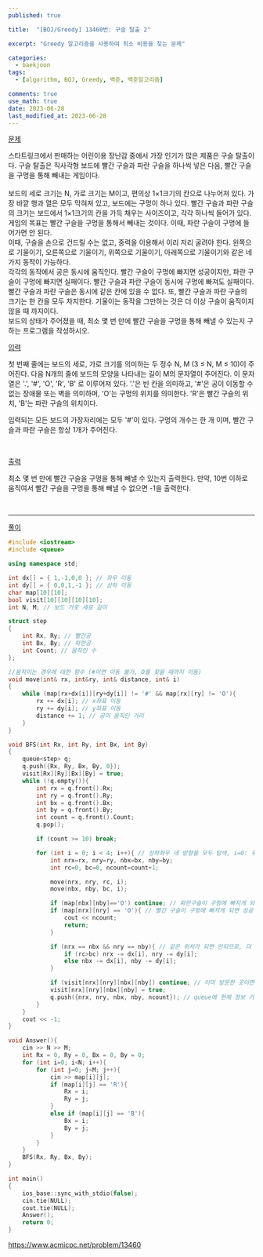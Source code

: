 ```yaml
---
published: true

title:  "[BOJ/Greedy] 13460번: 구슬 탈출 2"

excerpt: "Greedy 알고리즘을 사용하여 최소 비용을 찾는 문제"

categories:
  - baekjoon
tags:
  - [algorithm, BOJ, Greedy, 백준, 백준알고리즘]

comments: true
use_math: true
date: 2023-06-28
last_modified_at: 2023-06-28
---
```


<u>문제</u>

스타트링크에서 판매하는 어린이용 장난감 중에서 가장 인기가 많은 제품은 구슬 탈출이다. 구슬 탈출은 직사각형 보드에 빨간 구슬과 파란 구슬을 하나씩 넣은 다음, 빨간 구슬을 구멍을 통해 빼내는 게임이다.  
<br>
보드의 세로 크기는 N, 가로 크기는 M이고, 편의상 1×1크기의 칸으로 나누어져 있다. 가장 바깥 행과 열은 모두 막혀져 있고, 보드에는 구멍이 하나 있다. 빨간 구슬과 파란 구슬의 크기는 보드에서 1×1크기의 칸을 가득 채우는 사이즈이고, 각각 하나씩 들어가 있다. 게임의 목표는 빨간 구슬을 구멍을 통해서 빼내는 것이다. 이때, 파란 구슬이 구멍에 들어가면 안 된다.
<br>
이때, 구슬을 손으로 건드릴 수는 없고, 중력을 이용해서 이리 저리 굴려야 한다. 왼쪽으로 기울이기, 오른쪽으로 기울이기, 위쪽으로 기울이기, 아래쪽으로 기울이기와 같은 네 가지 동작이 가능하다.
<br>
각각의 동작에서 공은 동시에 움직인다. 빨간 구슬이 구멍에 빠지면 성공이지만, 파란 구슬이 구멍에 빠지면 실패이다. 빨간 구슬과 파란 구슬이 동시에 구멍에 빠져도 실패이다. 빨간 구슬과 파란 구슬은 동시에 같은 칸에 있을 수 없다. 또, 빨간 구슬과 파란 구슬의 크기는 한 칸을 모두 차지한다. 기울이는 동작을 그만하는 것은 더 이상 구슬이 움직이지 않을 때 까지이다.
<br>
보드의 상태가 주어졌을 때, 최소 몇 번 만에 빨간 구슬을 구멍을 통해 빼낼 수 있는지 구하는 프로그램을 작성하시오. 
<br>

<u>입력</u>

첫 번째 줄에는 보드의 세로, 가로 크기를 의미하는 두 정수 N, M (3 ≤ N, M ≤ 10)이 주어진다. 다음 N개의 줄에 보드의 모양을 나타내는 길이 M의 문자열이 주어진다. 이 문자열은 '.', '#', 'O', 'R', 'B' 로 이루어져 있다. '.'은 빈 칸을 의미하고, '#'은 공이 이동할 수 없는 장애물 또는 벽을 의미하며, 'O'는 구멍의 위치를 의미한다. 'R'은 빨간 구슬의 위치, 'B'는 파란 구슬의 위치이다.

입력되는 모든 보드의 가장자리에는 모두 '#'이 있다. 구멍의 개수는 한 개 이며, 빨간 구슬과 파란 구슬은 항상 1개가 주어진다.
 
<br>
 

<u>출력</u>

최소 몇 번 만에 빨간 구슬을 구멍을 통해 빼낼 수 있는지 출력한다. 만약, 10번 이하로 움직여서 빨간 구슬을 구멍을 통해 빼낼 수 없으면 -1을 출력한다.
 
<br>

---- 

<u>풀이</u>

```cpp
#include <iostream>
#include <queue>

using namespace std;

int dx[] = { 1,-1,0,0 }; // 좌우 이동
int dy[] = { 0,0,1,-1 }; // 상하 이동
char map[10][10];
bool visit[10][10][10][10];
int N, M; // 보드 가로 세로 길이

struct step
{
    int Rx, Ry; // 빨간공
    int Bx, By; // 파란공
    int Count; // 움직인 수
};

//움직이는 경우에 대한 함수 (#이면 이동 불가, O를 찾을 때까지 이동)
void move(int& rx, int&ry, int& distance, int& i)
{
    while (map[rx+dx[i]][ry+dy[i]] != '#' && map[rx][ry] != 'O'){
        rx += dx[i]; // x좌표 이동
        ry += dy[i]; // y좌표 이동
        distance += 1; // 공이 움직인 거리
    }
}

void BFS(int Rx, int Ry, int Bx, int By)
{
    queue<step> q;
    q.push({Rx, Ry, Bx, By, 0});
    visit[Rx][Ry][Bx][By] = true;
    while (!q.empty()){
        int rx = q.front().Rx;
        int ry = q.front().Ry;
        int bx = q.front().Bx;
        int by = q.front().By;
        int count = q.front().Count;
        q.pop();

        if (count >= 10) break;

        for (int i = 0; i < 4; i++){ // 상하좌우 네 방향을 모두 탐색, i=0: 우, i=1: 좌, i=2: 상, i=3: 하
            int nrx=rx, nry=ry, nbx=bx, nby=by;
            int rc=0, bc=0, ncount=count+1;

            move(nrx, nry, rc, i);
            move(nbx, nby, bc, i);

            if (map[nbx][nby]=='O') continue; // 파란구슬이 구멍에 빠지게 되면 다른 방향 탐색
            if (map[nrx][nry] == 'O'){ // 빨간 구슬이 구멍에 빠지게 되면 성공
                cout << ncount;
                return;
            }

            if (nrx == nbx && nry == nby){ // 같은 위치가 되면 안되므로, 더 많이 이동한 구슬을 한칸만 원상복귀
                if (rc>bc) nrx -= dx[i], nry -= dy[i];
                else nbx -= dx[i], nby -= dy[i];
            }

            if (visit[nrx][nry][nbx][nby]) continue; // 이미 방문한 곳이면 pass
            visit[nrx][nry][nbx][nby] = true;
            q.push({nrx, nry, nbx, nby, ncount}); // queue에 현재 정보 기입
        }
    }
    cout << -1;
}

void Answer(){
    cin >> N >> M;
    int Rx = 0, Ry = 0, Bx = 0, By = 0;
    for (int i=0; i<N; i++){
        for (int j=0; j<M; j++){
            cin >> map[i][j];
            if (map[i][j] == 'R'){
                Rx = i;
                Ry = j;
            }
            else if (map[i][j] == 'B'){
                Bx = i;
                By = j;
            }
        }
    }
    BFS(Rx, Ry, Bx, By);
}

int main()
{
    ios_base::sync_with_stdio(false);
    cin.tie(NULL);
    cout.tie(NULL);
    Answer();
    return 0;
}
```

<https://www.acmicpc.net/problem/13460>
